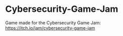 # Cybersecurity-Game-Jam
 
Game made for the Cybersecurity Game Jam: https://itch.io/jam/cybersecurity-game-jam
